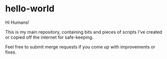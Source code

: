 # hello-world

Hi Humans!

This is my main repository, containing bits and pieces of scripts I've created or copied off the internet for safe-keeping.

Feel free to submit merge requests if you come up with improvements or fixes.
